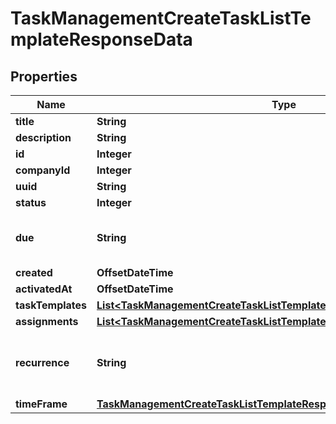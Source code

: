 

# TaskManagementCreateTaskListTemplateResponseData


## Properties

| Name | Type | Description | Notes |
|------------ | ------------- | ------------- | -------------|
|**title** | **String** |  |  |
|**description** | **String** |  |  |
|**id** | **Integer** |  |  |
|**companyId** | **Integer** |  |  |
|**uuid** | **String** |  |  |
|**status** | **Integer** |  |  |
|**due** | **String** | A date with YYYY-MM-DD format |  [optional] |
|**created** | **OffsetDateTime** |  |  |
|**activatedAt** | **OffsetDateTime** |  |  |
|**taskTemplates** | [**List&lt;TaskManagementCreateTaskListTemplateRequestTaskTemplatesInner&gt;**](TaskManagementCreateTaskListTemplateRequestTaskTemplatesInner.md) |  |  |
|**assignments** | [**List&lt;TaskManagementCreateTaskListTemplateRequestAssignmentsInner&gt;**](TaskManagementCreateTaskListTemplateRequestAssignmentsInner.md) |  |  |
|**recurrence** | **String** | recurrence rules as defined by the RFC 5545 spec |  |
|**timeFrame** | [**TaskManagementCreateTaskListTemplateResponseDataTimeFrame**](TaskManagementCreateTaskListTemplateResponseDataTimeFrame.md) |  |  [optional] |



